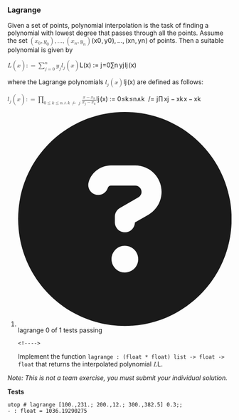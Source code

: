 <div _ngcontent-quc-c228="" id="programming-exercise-instructions-content" class="guided-tour instructions__content__markdown markdown-preview"><h3 id="lagrange">Lagrange</h3>
<p>Given a set of points, polynomial interpolation is the task of finding a polynomial with
lowest degree that passes through all the points. Assume the set <span><span class="katex"><span class="katex-mathml"><math><mrow><mo>(</mo><msub><mi>x</mi><mn>0</mn></msub><mo separator="true">,</mo><msub><mi>y</mi><mn>0</mn></msub><mo>)</mo><mo separator="true">,</mo><mi mathvariant="normal">.</mi><mi mathvariant="normal">.</mi><mi mathvariant="normal">.</mi><mo separator="true">,</mo><mo>(</mo><msub><mi>x</mi><mi>n</mi></msub><mo separator="true">,</mo><msub><mi>y</mi><mi>n</mi></msub><mo>)</mo></mrow>{(x_0, y_0), . . . ,(x_n, y_n)}</math></span><span aria-hidden="true" class="katex-html"><span class="base"><span style="height: 1em; vertical-align: -0.25em;" class="strut"></span><span class="mord"><span class="mopen">(</span><span class="mord"><span class="mord mathdefault">x</span><span class="msupsub"><span class="vlist-t vlist-t2"><span class="vlist-r"><span style="height: 0.301108em;" class="vlist"><span style="top: -2.55em; margin-left: 0em; margin-right: 0.05em;" class=""><span style="height: 2.7em;" class="pstrut"></span><span class="sizing reset-size6 size3 mtight"><span class="mord mtight">0</span></span></span></span><span class="vlist-s">​</span></span><span class="vlist-r"><span style="height: 0.15em;" class="vlist"><span class=""></span></span></span></span></span></span><span class="mpunct">,</span><span style="margin-right: 0.166667em;" class="mspace"></span><span class="mord"><span style="margin-right: 0.03588em;" class="mord mathdefault">y</span><span class="msupsub"><span class="vlist-t vlist-t2"><span class="vlist-r"><span style="height: 0.301108em;" class="vlist"><span style="top: -2.55em; margin-left: -0.03588em; margin-right: 0.05em;" class=""><span style="height: 2.7em;" class="pstrut"></span><span class="sizing reset-size6 size3 mtight"><span class="mord mtight">0</span></span></span></span><span class="vlist-s">​</span></span><span class="vlist-r"><span style="height: 0.15em;" class="vlist"><span class=""></span></span></span></span></span></span><span class="mclose">)</span><span class="mpunct">,</span><span style="margin-right: 0.166667em;" class="mspace"></span><span class="mord">.</span><span class="mord">.</span><span class="mord">.</span><span class="mpunct">,</span><span style="margin-right: 0.166667em;" class="mspace"></span><span class="mopen">(</span><span class="mord"><span class="mord mathdefault">x</span><span class="msupsub"><span class="vlist-t vlist-t2"><span class="vlist-r"><span style="height: 0.151392em;" class="vlist"><span style="top: -2.55em; margin-left: 0em; margin-right: 0.05em;" class=""><span style="height: 2.7em;" class="pstrut"></span><span class="sizing reset-size6 size3 mtight"><span class="mord mathdefault mtight">n</span></span></span></span><span class="vlist-s">​</span></span><span class="vlist-r"><span style="height: 0.15em;" class="vlist"><span class=""></span></span></span></span></span></span><span class="mpunct">,</span><span style="margin-right: 0.166667em;" class="mspace"></span><span class="mord"><span style="margin-right: 0.03588em;" class="mord mathdefault">y</span><span class="msupsub"><span class="vlist-t vlist-t2"><span class="vlist-r"><span style="height: 0.151392em;" class="vlist"><span style="top: -2.55em; margin-left: -0.03588em; margin-right: 0.05em;" class=""><span style="height: 2.7em;" class="pstrut"></span><span class="sizing reset-size6 size3 mtight"><span class="mord mathdefault mtight">n</span></span></span></span><span class="vlist-s">​</span></span><span class="vlist-r"><span style="height: 0.15em;" class="vlist"><span class=""></span></span></span></span></span></span><span class="mclose">)</span></span></span></span></span></span> of
points. Then a suitable polynomial is given by</p>
<span title="L(x) := \sum_{j=0}^{n} y_jl_j(x)"><span class="katex-display"><span class="katex"><span class="katex-mathml"><math><mrow><mi>L</mi><mo>(</mo><mi>x</mi><mo>)</mo><mo>:</mo><mo>=</mo><munderover><mo>∑</mo><mrow><mi>j</mi><mo>=</mo><mn>0</mn></mrow><mi>n</mi></munderover><msub><mi>y</mi><mi>j</mi></msub><msub><mi>l</mi><mi>j</mi></msub><mo>(</mo><mi>x</mi><mo>)</mo></mrow>L(x) := \sum_{j=0}^{n} y_jl_j(x)
</math></span><span aria-hidden="true" class="katex-html"><span class="base"><span style="height:1em;vertical-align:-0.25em;" class="strut"></span><span class="mord mathdefault">L</span><span class="mopen">(</span><span class="mord mathdefault">x</span><span class="mclose">)</span><span style="margin-right:0.2777777777777778em;" class="mspace"></span><span class="mrel">:</span></span><span class="base"><span style="height:0.36687em;vertical-align:0em;" class="strut"></span><span class="mrel">=</span><span style="margin-right:0.2777777777777778em;" class="mspace"></span></span><span class="base"><span style="height:3.0651740000000007em;vertical-align:-1.4137769999999998em;" class="strut"></span><span class="mop op-limits"><span class="vlist-t vlist-t2"><span class="vlist-r"><span style="height:1.6513970000000007em;" class="vlist"><span style="top:-1.872331em;margin-left:0em;"><span style="height:3.05em;" class="pstrut"></span><span class="sizing reset-size6 size3 mtight"><span class="mord mtight"><span style="margin-right:0.05724em;" class="mord mathdefault mtight">j</span><span class="mrel mtight">=</span><span class="mord mtight">0</span></span></span></span><span style="top:-3.050005em;"><span style="height:3.05em;" class="pstrut"></span><span><span class="mop op-symbol large-op">∑</span></span></span><span style="top:-4.3000050000000005em;margin-left:0em;"><span style="height:3.05em;" class="pstrut"></span><span class="sizing reset-size6 size3 mtight"><span class="mord mtight"><span class="mord mathdefault mtight">n</span></span></span></span></span><span class="vlist-s">​</span></span><span class="vlist-r"><span style="height:1.4137769999999998em;" class="vlist"><span></span></span></span></span></span><span style="margin-right:0.16666666666666666em;" class="mspace"></span><span class="mord"><span style="margin-right:0.03588em;" class="mord mathdefault">y</span><span class="msupsub"><span class="vlist-t vlist-t2"><span class="vlist-r"><span style="height:0.311664em;" class="vlist"><span style="top:-2.5500000000000003em;margin-left:-0.03588em;margin-right:0.05em;"><span style="height:2.7em;" class="pstrut"></span><span class="sizing reset-size6 size3 mtight"><span style="margin-right:0.05724em;" class="mord mathdefault mtight">j</span></span></span></span><span class="vlist-s">​</span></span><span class="vlist-r"><span style="height:0.286108em;" class="vlist"><span></span></span></span></span></span></span><span class="mord"><span style="margin-right:0.01968em;" class="mord mathdefault">l</span><span class="msupsub"><span class="vlist-t vlist-t2"><span class="vlist-r"><span style="height:0.311664em;" class="vlist"><span style="top:-2.5500000000000003em;margin-left:-0.01968em;margin-right:0.05em;"><span style="height:2.7em;" class="pstrut"></span><span class="sizing reset-size6 size3 mtight"><span style="margin-right:0.05724em;" class="mord mathdefault mtight">j</span></span></span></span><span class="vlist-s">​</span></span><span class="vlist-r"><span style="height:0.286108em;" class="vlist"><span></span></span></span></span></span></span><span class="mopen">(</span><span class="mord mathdefault">x</span><span class="mclose">)</span></span></span></span></span></span>
<p>where the Lagrange polynomials <span><span class="katex"><span class="katex-mathml"><math><mrow><msub><mi>l</mi><mi>j</mi></msub><mo>(</mo><mi>x</mi><mo>)</mo></mrow>l_j(x)</math></span><span aria-hidden="true" class="katex-html"><span class="base"><span style="height: 1.03611em; vertical-align: -0.286108em;" class="strut"></span><span class="mord"><span style="margin-right: 0.01968em;" class="mord mathdefault">l</span><span class="msupsub"><span class="vlist-t vlist-t2"><span class="vlist-r"><span style="height: 0.311664em;" class="vlist"><span style="top: -2.55em; margin-left: -0.01968em; margin-right: 0.05em;" class=""><span style="height: 2.7em;" class="pstrut"></span><span class="sizing reset-size6 size3 mtight"><span style="margin-right: 0.05724em;" class="mord mathdefault mtight">j</span></span></span></span><span class="vlist-s">​</span></span><span class="vlist-r"><span style="height: 0.286108em;" class="vlist"><span class=""></span></span></span></span></span></span><span class="mopen">(</span><span class="mord mathdefault">x</span><span class="mclose">)</span></span></span></span></span> are defined as follows:</p>
<span title="l_j(x) := \prod_{0 \leq k \leq n \\ \land k \;\mathrlap{\,/}{=}\; j} \frac{x - x_k}{x_j - x_k}"><span class="katex-display"><span class="katex"><span class="katex-mathml"><math><mrow><msub><mi>l</mi><mi>j</mi></msub><mo>(</mo><mi>x</mi><mo>)</mo><mo>:</mo><mo>=</mo><munder><mo>∏</mo><mrow><mn>0</mn><mo>≤</mo><mi>k</mi><mo>≤</mo><mi>n</mi><mspace></mspace><mo>∧</mo><mi>k</mi><mtext>  </mtext><mpadded width="0px"><mrow><mtext> </mtext><mi mathvariant="normal">/</mi></mrow></mpadded><mo>=</mo><mtext>  </mtext><mi>j</mi></mrow></munder><mfrac><mrow><mi>x</mi><mo>−</mo><msub><mi>x</mi><mi>k</mi></msub></mrow><mrow><msub><mi>x</mi><mi>j</mi></msub><mo>−</mo><msub><mi>x</mi><mi>k</mi></msub></mrow></mfrac></mrow>l_j(x) := \prod_{0 \leq k \leq n \\ \land k \;\mathrlap{\,/}{=}\; j} \frac{x - x_k}{x_j - x_k}
</math></span><span aria-hidden="true" class="katex-html"><span class="base"><span style="height:1.036108em;vertical-align:-0.286108em;" class="strut"></span><span class="mord"><span style="margin-right:0.01968em;" class="mord mathdefault">l</span><span class="msupsub"><span class="vlist-t vlist-t2"><span class="vlist-r"><span style="height:0.311664em;" class="vlist"><span style="top:-2.5500000000000003em;margin-left:-0.01968em;margin-right:0.05em;"><span style="height:2.7em;" class="pstrut"></span><span class="sizing reset-size6 size3 mtight"><span style="margin-right:0.05724em;" class="mord mathdefault mtight">j</span></span></span></span><span class="vlist-s">​</span></span><span class="vlist-r"><span style="height:0.286108em;" class="vlist"><span></span></span></span></span></span></span><span class="mopen">(</span><span class="mord mathdefault">x</span><span class="mclose">)</span><span style="margin-right:0.2777777777777778em;" class="mspace"></span><span class="mrel">:</span></span><span class="base"><span style="height:0.36687em;vertical-align:0em;" class="strut"></span><span class="mrel">=</span><span style="margin-right:0.2777777777777778em;" class="mspace"></span></span><span class="base"><span style="height:2.7763350000000004em;vertical-align:-1.516005em;" class="strut"></span><span class="mop op-limits"><span class="vlist-t vlist-t2"><span class="vlist-r"><span style="height:1.050005em;" class="vlist"><span style="top:-1.808995em;margin-left:0em;"><span style="height:3.05em;" class="pstrut"></span><span class="sizing reset-size6 size3 mtight"><span class="mord mtight"><span class="mord mtight">0</span><span class="mrel mtight">≤</span><span style="margin-right:0.03148em;" class="mord mathdefault mtight">k</span><span class="mrel mtight">≤</span><span class="mord mathdefault mtight">n</span><span class="mspace mtight newline"></span><span class="mbin mtight">∧</span><span style="margin-right:0.03148em;" class="mord mathdefault mtight">k</span><span style="margin-right:0.3252777777777778em;" class="mspace mtight"></span><span class="mord mtight"><span class="vlist-t vlist-t2"><span class="vlist-r"><span style="height:0.75em;" class="vlist"><span style="top:-2.75em;"><span style="height:2.75em;" class="pstrut"></span><span class="rlap mtight"><span style="height:1em;vertical-align:-0.25em;" class="strut"></span><span class="inner"><span class="mord mtight"><span style="margin-right:0.19516666666666668em;" class="mspace mtight"></span><span class="mord mtight">/</span></span></span><span class="fix"></span></span></span></span><span class="vlist-s">​</span></span><span class="vlist-r"><span style="height:0.25em;" class="vlist"><span></span></span></span></span></span><span class="mord mtight"><span class="mrel mtight">=</span></span><span style="margin-right:0.3252777777777778em;" class="mspace mtight"></span><span style="margin-right:0.05724em;" class="mord mathdefault mtight">j</span></span></span></span><span style="top:-3.0500049999999996em;"><span style="height:3.05em;" class="pstrut"></span><span><span class="mop op-symbol large-op">∏</span></span></span></span><span class="vlist-s">​</span></span><span class="vlist-r"><span style="height:1.516005em;" class="vlist"><span></span></span></span></span></span><span style="margin-right:0.16666666666666666em;" class="mspace"></span><span class="mord"><span class="mopen nulldelimiter"></span><span class="mfrac"><span class="vlist-t vlist-t2"><span class="vlist-r"><span style="height:1.2603300000000002em;" class="vlist"><span style="top:-2.314em;"><span style="height:3em;" class="pstrut"></span><span class="mord"><span class="mord"><span class="mord mathdefault">x</span><span class="msupsub"><span class="vlist-t vlist-t2"><span class="vlist-r"><span style="height:0.311664em;" class="vlist"><span style="top:-2.5500000000000003em;margin-left:0em;margin-right:0.05em;"><span style="height:2.7em;" class="pstrut"></span><span class="sizing reset-size6 size3 mtight"><span style="margin-right:0.05724em;" class="mord mathdefault mtight">j</span></span></span></span><span class="vlist-s">​</span></span><span class="vlist-r"><span style="height:0.286108em;" class="vlist"><span></span></span></span></span></span></span><span style="margin-right:0.2222222222222222em;" class="mspace"></span><span class="mbin">−</span><span style="margin-right:0.2222222222222222em;" class="mspace"></span><span class="mord"><span class="mord mathdefault">x</span><span class="msupsub"><span class="vlist-t vlist-t2"><span class="vlist-r"><span style="height:0.33610799999999996em;" class="vlist"><span style="top:-2.5500000000000003em;margin-left:0em;margin-right:0.05em;"><span style="height:2.7em;" class="pstrut"></span><span class="sizing reset-size6 size3 mtight"><span style="margin-right:0.03148em;" class="mord mathdefault mtight">k</span></span></span></span><span class="vlist-s">​</span></span><span class="vlist-r"><span style="height:0.15em;" class="vlist"><span></span></span></span></span></span></span></span></span><span style="top:-3.23em;"><span style="height:3em;" class="pstrut"></span><span style="border-bottom-width:0.04em;" class="frac-line"></span></span><span style="top:-3.677em;"><span style="height:3em;" class="pstrut"></span><span class="mord"><span class="mord mathdefault">x</span><span style="margin-right:0.2222222222222222em;" class="mspace"></span><span class="mbin">−</span><span style="margin-right:0.2222222222222222em;" class="mspace"></span><span class="mord"><span class="mord mathdefault">x</span><span class="msupsub"><span class="vlist-t vlist-t2"><span class="vlist-r"><span style="height:0.33610799999999996em;" class="vlist"><span style="top:-2.5500000000000003em;margin-left:0em;margin-right:0.05em;"><span style="height:2.7em;" class="pstrut"></span><span class="sizing reset-size6 size3 mtight"><span style="margin-right:0.03148em;" class="mord mathdefault mtight">k</span></span></span></span><span class="vlist-s">​</span></span><span class="vlist-r"><span style="height:0.15em;" class="vlist"><span></span></span></span></span></span></span></span></span></span><span class="vlist-s">​</span></span><span class="vlist-r"><span style="height:0.972108em;" class="vlist"><span></span></span></span></span></span><span class="mclose nulldelimiter"></span></span></span></span></span></span></span>
<ol>
<li><div class="pe-task-2 d-flex"><jhi-programming-exercise-instructions-task-status _nghost-quc-c226="" class="ng-star-inserted"><div _ngcontent-quc-c226="" class="guided-tour">
    <!---->
    <!---->
    <fa-icon _ngcontent-quc-c226="" size="lg" class="ng-fa-icon test-icon text-secondary ng-star-inserted"><svg role="img" aria-hidden="true" focusable="false" data-prefix="fas" data-icon="circle-question" class="svg-inline--fa fa-circle-question fa-lg" xmlns="http://www.w3.org/2000/svg" viewBox="0 0 512 512"><path fill="currentColor" d="M256 512c141.4 0 256-114.6 256-256S397.4 0 256 0S0 114.6 0 256S114.6 512 256 512zM169.8 165.3c7.9-22.3 29.1-37.3 52.8-37.3h58.3c34.9 0 63.1 28.3 63.1 63.1c0 22.6-12.1 43.5-31.7 54.8L280 264.4c-.2 13-10.9 23.6-24 23.6c-13.3 0-24-10.7-24-24V250.5c0-8.6 4.6-16.5 12.1-20.8l44.3-25.4c4.7-2.7 7.6-7.7 7.6-13.1c0-8.4-6.8-15.1-15.1-15.1H222.6c-3.4 0-6.4 2.1-7.5 5.3l-.4 1.2c-4.4 12.5-18.2 19-30.6 14.6s-19-18.2-14.6-30.6l.4-1.2zM288 352c0 17.7-14.3 32-32 32s-32-14.3-32-32s14.3-32 32-32s32 14.3 32 32z"></path></svg></fa-icon><!---->
    <span _ngcontent-quc-c226="" class="task-name ng-star-inserted">lagrange</span><!---->
    <span _ngcontent-quc-c226="" class="guided-tour test-status--linked text-secondary ng-star-inserted">0 of 1 tests passing</span><!---->
    
    <!---->
</div>
</jhi-programming-exercise-instructions-task-status></div>Implement the function <code>lagrange : (float * float) list -&gt; float -&gt; float</code> that returns the interpolated polynomial <span><span class="katex"><span class="katex-mathml"><math><mrow><mi>L</mi></mrow>L</math></span><span aria-hidden="true" class="katex-html"><span class="base"><span style="height: 0.68333em; vertical-align: 0em;" class="strut"></span><span class="mord mathdefault">L</span></span></span></span></span>.</li>
</ol>
<p><em>Note: This is not a team exercise, you must submit your individual solution.</em>  </p>
<p><strong>Tests</strong></p>
<pre><code class="hljs">utop <span class="hljs-meta"># lagrange [100.,231.; 200.,12.; 300.,382.5] 0.3;;</span>
- : <span class="hljs-type">float</span> = <span class="hljs-number">1036.19290275</span>
</code></pre></div>
